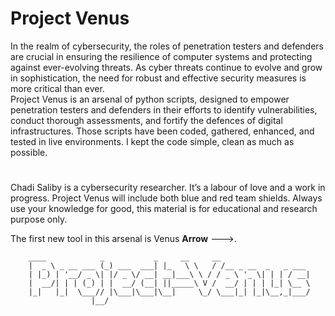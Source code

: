 # Project Venus

In the realm of cybersecurity, the roles of penetration testers and defenders are crucial in ensuring the resilience of computer systems and protecting against ever-evolving threats.
As cyber threats continue to evolve and grow in sophistication, the need for robust and effective security measures is more critical than ever.
</br>
Project Venus is an arsenal of python scripts, designed to empower penetration testers and defenders in their efforts to identify vulnerabilities, conduct thorough assessments, and fortify the defences of digital infrastructures. Those scripts have been coded, gathered, enhanced, and tested in live environments.
I kept the code simple, clean as much as possible.
</br>
#
Chadi Saliby is a cybersecurity researcher.
It’s a labour of love and a work in progress. 
Project Venus will include both blue and red team shields. 
Always use your knowledge for good, this material is for educational and research purpose only.

The first new tool in this arsenal is Venus **Arrow** --->.

        ____            _           _     __     __                   
        |  _ \ _ __ ___ (_) ___  ___| |_   \ \   / /__ _ __  _   _ ___ 
        | |_) | '__/ _ \| |/ _ \/ __| __|___\ \ / / _ \ '_ \| | | / __|
        |  __/| | | (_) | |  __/ (__| ||_____\ V /  __/ | | | |_| \__ \
        |_|   |_|  \___// |\___|\___|\__|     \_/ \___|_| |_|\__,_|___/
                      |__/                                             
